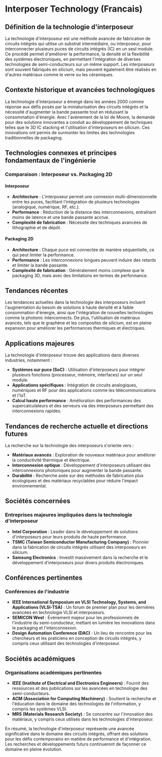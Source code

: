 # Interposer Technology (Francais)

## Définition de la technologie d'interposeur

La technologie d'interposeur est une méthode avancée de fabrication de circuits intégrés qui utilise un substrat intermédiaire, ou interposeur, pour interconnecter plusieurs puces de circuits intégrés (IC) en un seul module. Ce procédé permet d'améliorer la performance, la densité et la flexibilité des systèmes électroniques, en permettant l'intégration de diverses technologies de semi-conducteurs sur un même support. Les interposeurs sont souvent fabriqués en silicium, mais peuvent également être réalisés en d'autres matériaux comme le verre ou les céramiques.

## Contexte historique et avancées technologiques

La technologie d'interposeur a émergé dans les années 2000 comme réponse aux défis posés par la miniaturisation des circuits intégrés et la nécessité d'augmenter la bande passante tout en réduisant la consommation d'énergie. Avec l'avènement de la loi de Moore, la demande pour des solutions innovantes a conduit au développement de techniques telles que le 3D IC stacking et l'utilisation d'interposeurs en silicium. Ces innovations ont permis de surmonter les limites des technologies traditionnelles de packaging.

## Technologies connexes et principes fondamentaux de l'ingénierie

### Comparaison : Interposeur vs. Packaging 2D

#### Interposeur

- **Architecture** : L'interposeur permet une connexion multi-dimensionnelle entre les puces, facilitant l'intégration de plusieurs technologies (analogique, numérique, RF, etc.).
- **Performance** : Réduction de la distance des interconnexions, entraînant moins de latence et une bande passante accrue.
- **Complexité de fabrication** : Nécessite des techniques avancées de lithographie et de dépôt.

#### Packaging 2D

- **Architecture** : Chaque puce est connectée de manière séquentielle, ce qui peut limiter la performance.
- **Performance** : Les interconnexions longues peuvent induire des retards et limiter la bande passante.
- **Complexité de fabrication** : Généralement moins complexe que le packaging 3D, mais avec des limitations en termes de performance.

## Tendances récentes

Les tendances actuelles dans la technologie des interposeurs incluent l'augmentation du besoin de solutions à haute densité et à faible consommation d'énergie, ainsi que l'intégration de nouvelles technologies comme la photonic interconnects. De plus, l'utilisation de matériaux avancés, tels que le graphène et les composites de silicium, est en pleine expansion pour améliorer les performances thermiques et électriques.

## Applications majeures

La technologie d'interposeur trouve des applications dans diverses industries, notamment :

- **Systèmes sur puce (SoC)** : Utilisation d'interposeurs pour intégrer plusieurs fonctions (processeur, mémoire, interfaces) sur un seul module.
- **Applications spécifiques** : Intégration de circuits analogiques, numériques et RF pour des applications comme les télécommunications et l'IoT.
- **Calcul haute performance** : Amélioration des performances des supercalculateurs et des serveurs via des interposeurs permettant des interconnexions rapides.

## Tendances de recherche actuelle et directions futures

La recherche sur la technologie des interposeurs s'oriente vers :

- **Matériaux avancés** : Exploration de nouveaux matériaux pour améliorer la conductivité thermique et électrique.
- **Interconnexion optique** : Développement d'interposeurs utilisant des interconnexions photoniques pour augmenter la bande passante.
- **Durabilité** : Recherche axée sur des méthodes de fabrication plus écologiques et des matériaux recyclables pour réduire l'impact environnemental.

## Sociétés concernées

### Entreprises majeures impliquées dans la technologie d'interposeur

- **Intel Corporation** : Leader dans le développement de solutions d'interposeurs pour leurs produits de haute performance.
- **TSMC (Taiwan Semiconductor Manufacturing Company)** : Pionnier dans la fabrication de circuits intégrés utilisant des interposeurs en silicium.
- **Samsung Electronics** : Investit massivement dans la recherche et le développement d'interposeurs pour divers produits électroniques.

## Conférences pertinentes

### Conférences de l'industrie

- **IEEE International Symposium on VLSI Technology, Systems, and Applications (VLSI-TSA)** : Un forum de premier plan pour les dernières avancées en technologie VLSI et interposeurs.
- **SEMICON West** : Événement majeur pour les professionnels de l'industrie du semi-conducteur, mettant en lumière les innovations dans le packaging et l'interconnexion.
- **Design Automation Conference (DAC)** : Un lieu de rencontre pour les chercheurs et les praticiens en conception de circuits intégrés, y compris ceux utilisant des technologies d'interposeur.

## Sociétés académiques

### Organisations académiques pertinentes

- **IEEE (Institute of Electrical and Electronics Engineers)** : Fournit des ressources et des publications sur les avancées en technologie des semi-conducteurs.
- **ACM (Association for Computing Machinery)** : Soutient la recherche et l'éducation dans le domaine des technologies de l'information, y compris les systèmes VLSI.
- **MRS (Materials Research Society)** : Se concentre sur l'innovation des matériaux, y compris ceux utilisés dans les technologies d'interposeur.

En résumé, la technologie d'interposeur représente une avancée significative dans le domaine des circuits intégrés, offrant des solutions pour les défis contemporains en matière de performance et d'intégration. Les recherches et développements futurs continueront de façonner ce domaine en pleine évolution.
